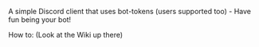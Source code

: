 A simple Discord client that uses bot-tokens (users supported too) - Have fun being your bot!

How to: (Look at the Wiki up there)
